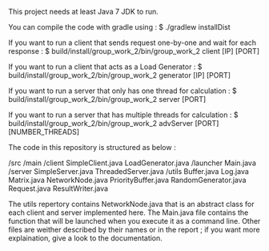This project needs at least Java 7 JDK to run.

You can compile the code with gradle using :
$ ./gradlew installDist

If you want to run a client that sends request one-by-one and wait for each response :
$ build/install/group_work_2/bin/group_work_2 client [IP] [PORT]

If you want to run a client that acts as a Load Generator :
$ build/install/group_work_2/bin/group_work_2 generator [IP] [PORT]

If you want to run a server that only has one thread for calculation :
$ build/install/group_work_2/bin/group_work_2 server [PORT]

If you want to run a server that has multiple threads for calculation :
$ build/install/group_work_2/bin/group_work_2 advServer [PORT] [NUMBER_THREADS]

The code in this repository is structured as below :

/src
    /main
        /client
            SimpleClient.java
            LoadGenerator.java
        /launcher
            Main.java
        /server
            SimpleServer.java
            ThreadedServer.java
        /utils
            Buffer.java
            Log.java
            Matrix.java
            NetworkNode.java
            PriorityBuffer.java
            RandomGenerator.java
            Request.java
            ResultWriter.java

The utils repertory contains NetworkNode.java that is an abstract class for each client and server implemented here. The Main.java file contains the function that will be launched when you execute it as a command line. Other files are weither described by their names or in the report ; if you want more explaination, give a look to the documentation.

